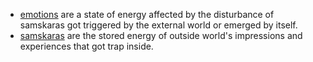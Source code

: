 - [emotions](<emotions.md>) are a state of energy affected by the disturbance of samskaras got triggered by the external world or emerged by itself. 
- [samskaras](<samskaras.md>) are the stored energy of outside world's impressions and experiences that got trap inside.
